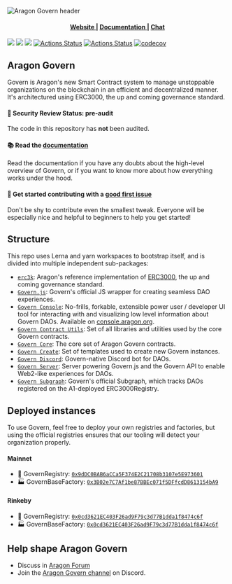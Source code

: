 ![Aragon Govern header](../../raw/master/.github/govern.png)

<div align="center">
  <h4>
    <a href="https://aragon.org">
      Website
    </a>
    <span> | </span>
    <a href="https://docs.aragon.org/govern/">
      Documentation
    </a>
    <span> | </span>
    <a href="https://discord.gg/aragon">
      Chat
    </a>
  </h4>
</div>

[![](https://img.shields.io/discord/672466989217873929?label=discord)](https://discord.gg/aKAKcf) [![](https://img.shields.io/npm/v/@aragon/govern-core)](https://www.npmjs.com/package/@aragon/govern-core) [![](https://img.shields.io/badge/solidity-%3E%3D%200.6.8-lightgrey)](https://img.shields.io/badge/solidity-%3E%3D%200.6.8-lightgrey) [![Actions Status](https://github.com/aragon/govern/workflows/CI/badge.svg)](https://github.com/aragon/govern/actions?query=workflow%3ACI) [![Actions Status](https://github.com/aragon/govern/workflows/CD/badge.svg)](https://github.com/aragon/govern/actions?query=workflow%3ACD)
  [![codecov](https://codecov.io/gh/aragon/govern/branch/master/graph/badge.svg)](https://codecov.io/gh/aragon/govern)


## Aragon Govern

Govern is Aragon's new Smart Contract system to manage unstoppable organizations on the blockchain in an efficient and decentralized manner. It's architectured using ERC3000, the up and coming governance standard.

#### 🚨 Security Review Status: pre-audit

The code in this repository has **not** been audited.

#### 📚 Read the [documentation](https://docs.aragon.org/aragon-govern/)

Read the documentation if you have any doubts about the high-level overview of Govern, or if you want to know more about how everything works under the hood.

#### 👋 Get started contributing with a [good first issue](https://github.com/aragon/govern/labels/good%20first%20issue%20%F0%9F%8C%9E)
Don't be shy to contribute even the smallest tweak. Everyone will be especially nice and helpful to beginners to help you get started!

## Structure

This repo uses Lerna and yarn workspaces to bootstrap itself, and is divided into multiple independent sub-packages:

- [`erc3k`](packages/erc3k): Aragon's reference implementation of [ERC3000](https://eips.ethereum.org/EIPS/eip-3000), the up and coming governance standard.
- [`Govern.js`](packages/govern): Govern's official JS wrapper for creating seamless DAO experiences.
- [`Govern Console`](packages/govern-console): No-frills, forkable, extensible power user / developer UI tool for interacting with and visualizing low level information about Govern DAOs. Available on [console.aragon.org](https://console.aragon.org).
- [`Govern Contract Utils`](packages/govern-contract-utils): Set of all libraries and utilities used by the core Govern contracts.
- [`Govern Core`](packages/govern-core): The core set of Aragon Govern contracts.
- [`Govern Create`](packages/govern-create): Set of templates used to create new Govern instances.
- [`Govern Discord`](packages/govern-discord): Govern-native Discord bot for DAOs.
- [`Govern Server`](packages/govern-server): Server powering Govern.js and the Govern API to enable Web2-like experiences for DAOs.
- [`Govern Subgraph`](packages/govern-subgraph): Govern's official Subgraph, which tracks DAOs registered on the A1-deployed ERC3000Registry.

## Deployed instances

To use Govern, feel free to deploy your own registries and factories, but using the official registries ensures that our tooling will detect your organization properly.

#### Mainnet

- 📜 GovernRegistry: [`0x9dDC0BAB6aCCa5F374E2C21708b3107e5E973601`](https://etherscan.io/address/0x9dDC0BAB6aCCa5F374E2C21708b3107e5E973601)
- 🏭 GovernBaseFactory: [`0x3B02e7C7Af1be87BBEc071f5DFfcdD8613154bA9`](https://etherscan.io/address/0x3B02e7C7Af1be87BBEc071f5DFfcdD8613154bA9)

#### Rinkeby

- 📜 GovernRegistry: [`0x0cd3621EC403F26ad9F79c3d77B1dda1f8474c6f`](https://rinkeby.etherscan.io/address/0x0cd3621EC403F26ad9F79c3d77B1dda1f8474c6f)
- 🏭 GovernBaseFactory: [`0x0cd3621EC403F26ad9F79c3d77B1dda1f8474c6f`](https://rinkeby.etherscan.io/address/0x0cd3621EC403F26ad9F79c3d77B1dda1f8474c6f)

## Help shape Aragon Govern
- Discuss in [Aragon Forum](https://forum.aragon.org/tags/aragon-govern)
- Join the [Aragon Govern channel](https://discord.gg/DrKMbeY) on Discord.



